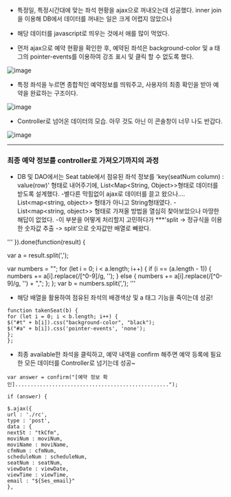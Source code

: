 * 특정일, 특정시간대에 맞는 좌석 현황을 ajax으로 꺼내오는데 성공했다. inner join을 이용해 DB에서 데이터를 꺼내는 일은 크게 어렵지 않았으나 
* 해당 데이터를 javascript로 띄우는 것에서 애를 많이 먹었다.


* 먼저 ajax으로 예약 현황을 확인한 후, 예약된 좌석은 background-color 및 a 태그의 pointer-events를 이용하여 강조 표시 및 클릭 할 수 없도록 했다.

![image](https://user-images.githubusercontent.com/62887609/121359141-26d4d500-c96e-11eb-93c3-255703eb0f23.png)


* 특정 좌석을 누르면 종합적인 예약정보를 띄워주고, 사용자의 최종 확인을 받아 예약을 완료하는 구조이다.

![image](https://user-images.githubusercontent.com/62887609/121359300-4ec43880-c96e-11eb-901a-5367f27c3ad4.png)


* Controller로 넘어온 데이터의 모습. 아무 것도 아닌 이 콘솔창이 너무 나도 반갑다.

 ![image](https://user-images.githubusercontent.com/62887609/121359357-60a5db80-c96e-11eb-99ea-e215861a47c7.png)

***
 
 
### 최종 예약 정보를 controller로 가져오기까지의 과정


* DB 및 DAO에서는 Seat table에서 점유된 좌석 정보를 'key(seatNum column) : value(row)' 형태로 내어주기에, List<Map<String, Object>>형태로 데이터를 받도록 설계했다.
-별다른 막힘없이 ajax로 데이터를 끌고 왔으나.... List<map<string, object>> 형태가 아니고 String형태였다. 
-List<map<string, object>> 형태로 가져올 방법을 열심히 찾아보았으나 마땅한 해답이 없었다. 
-이 부분을 어떻게 처리할지 고민하다가 ***'split -> 정규식을 이용한 숫자값 추출 -> split'으로 숫자값만 배열로 빼왔다.

 
'''
}).done(function(result) {

var a = result.split(',');

var numbers = "";
for (let i = 0; i < a.length; i++) {
   if (i == (a.length - 1)) {
     numbers += a[i].replace(/[^0-9]/g, '');
   } else {
     numbers += a[i].replace(/[^0-9]/g, '') + ",";
   };
};
var b = numbers.split(',');
'''
 

* 해당 배열을 활용하여 점유된 좌석의 배경색상 및 a 태그 기능을 죽이는데 성공!

 
```
function takenSeat(b) {
for (let i = 0; i < b.length; i++) {
$("#t" + b[i]).css("background-color", "black");
$("#a" + b[i]).css('pointer-events', 'none');
};
};
```
 

* 최종 available한 좌석을 클릭하고, 예약 내역을 confirm 해주면 예약 등록에 필요한 모든 데이터를 Controller로 넘기는데 성공~

 
```
var answer = confirm("[예약 정보 확인]..................................................");

if (answer) {

$.ajax({
url : './rc',
type : 'post',
data : {
nextSt : "tkCfm",
moviNum : moviNum,
moviName : moviName,
cfmNum : cfmNum,
scheduleNum : scheduleNum,
seatNum : seatNum,
viewDate : viewDate,
viewTime : viewTime,
email : "${Ses_email}"
},
```

